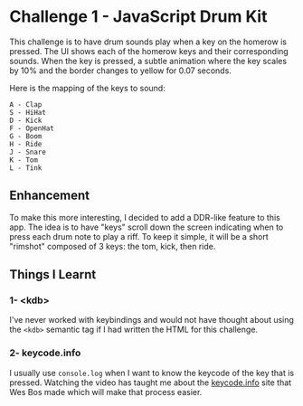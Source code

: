 # Challenge 1 - JavaScript Drum Kit

This challenge is to have drum sounds play when a key on the homerow is pressed. The UI shows each of the homerow keys and their corresponding sounds. When the key is pressed, a subtle animation where the key scales by 10% and the border changes to yellow for 0.07 seconds.

Here is the mapping of the keys to sound:

```
A - Clap
S - HiHat
D - Kick
F - OpenHat
G - Boom
H - Ride
J - Snare
K - Tom
L - Tink
```

## Enhancement

To make this more interesting, I decided to add a DDR-like feature to this app. The idea is to have "keys" scroll down the screen indicating when to press each drum note to play a riff. To keep it simple, it will be a short "rimshot" composed of 3 keys: the tom, kick, then ride.

## Things I Learnt

### 1- &lt;kdb>

I've never worked with keybindings and would not have thought about using the `<kdb>` semantic tag if I had written the HTML for this challenge.

### 2- keycode.info

I usually use `console.log` when I want to know the keycode of the key that is pressed. Watching the video has taught me about the [keycode.info](http://keycode.info/) site that Wes Bos made which will make that process easier.
